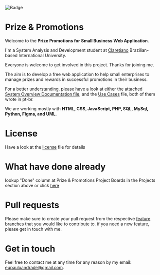 ![Badge](https://img.shields.io/badge/Join-Us-%232157cz??style=flat-square&logo=appveyor)

# Prize & Promotions

Welcome to the <b>Prize Promotions for Small Business Web Application</b>. 

I´m a System Analysis and Development student at <a  href="https://claretiano.edu.br/"> Claretiano</a> Brazilian-based International University.

Everyone is welcome to get involved in this project. Thanks for joining me. 

The aim is to develop a free web application to help small enterprises to manage prizes and rewards in successful promotions in their business. 

For a better understanding, please have a look at either the attached [System Overview Documentation file](https://github.com/Paulo-AndradeB/Prize-Promotions/wiki/SYSTEM-OVERVIEW-DOCUMENTATION), and the [Use Cases](https://github.com/Paulo-AndradeB/Prize-Promotions/blob/Develop/analysis-design/Use%20Cases%20-%20Prize%20Promotions.docx) file, both of them wrote in pt-br. 

We are working mostly with <b>HTML, CSS, JavaScript, PHP, SQL, MySql, Python, Figma, and UML</b>. 

# License

Have a look at the [license](https://github.com/Paulo-AndradeB/Prize-Promotions/blob/main/LICENSE) file for details



# What have done already

lookup "Done" column at Prize & Promotions Project Boards in the Projects section above or click [here](https://github.com/Paulo-AndradeB/Prize-Promotions/projects/1)

# Pull requests

Please make sure to create your pull request from the respective [feature branches](https://github.com/Paulo-AndradeB/Prize-Promotions/branches) that you would like to contribute to. if you need a new feature, please get in touch with me.

# Get in touch

Feel free to contact me at any time for any reason by my email: eupauloandrade@gmail.com. 
